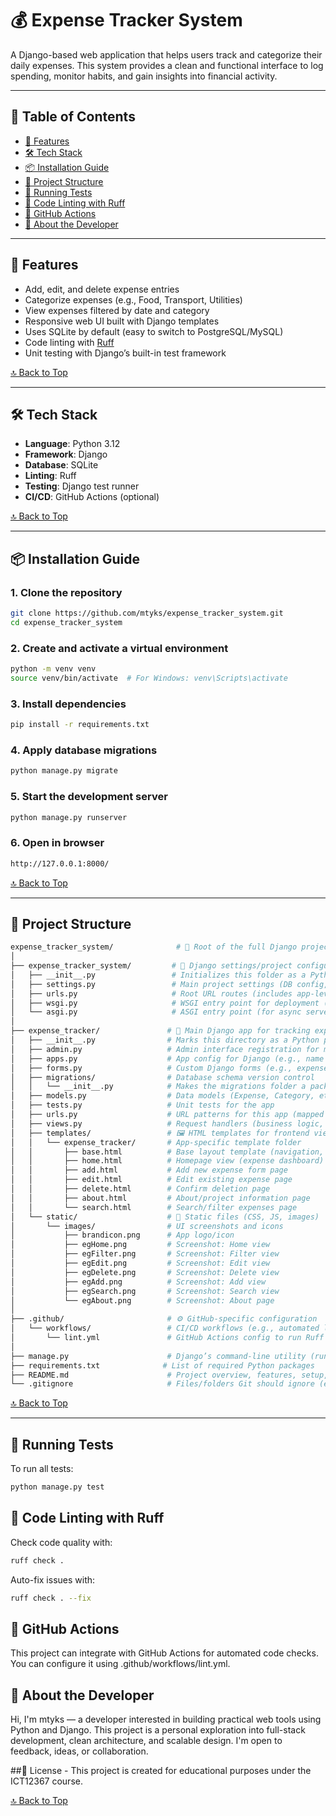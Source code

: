 # 💰 Expense Tracker System

A Django-based web application that helps users track and categorize their daily expenses. This system provides a clean and functional interface to log spending, monitor habits, and gain insights into financial activity.

---

## 📖 Table of Contents

- [🚀 Features](#-features)  
- [🛠 Tech Stack](#-tech-stack)  
- [📦 Installation Guide](#-installation-guide)
- [📁 Project Structure](#-project-structure)
- [🧪 Running Tests](#-running-tests)  
- [🧹 Code Linting with Ruff](#-code-linting-with-ruff)  
- [🤖 GitHub Actions](#-github-actions)  
- [👤 About the Developer](#-about-the-developer)

---


## 🚀 Features

- Add, edit, and delete expense entries
- Categorize expenses (e.g., Food, Transport, Utilities)
- View expenses filtered by date and category
- Responsive web UI built with Django templates
- Uses SQLite by default (easy to switch to PostgreSQL/MySQL)
- Code linting with [Ruff](https://github.com/astral-sh/ruff)
- Unit testing with Django’s built-in test framework

[🔝 Back to Top](#-table-of-contents)

---

## 🛠 Tech Stack

- **Language**: Python 3.12
- **Framework**: Django
- **Database**: SQLite
- **Linting**: Ruff
- **Testing**: Django test runner
- **CI/CD**: GitHub Actions (optional)

[🔝 Back to Top](#-table-of-contents)

---

## 📦 Installation Guide

### 1. Clone the repository
```bash
git clone https://github.com/mtyks/expense_tracker_system.git
cd expense_tracker_system
```
### 2. Create and activate a virtual environment
```bash
python -m venv venv
source venv/bin/activate  # For Windows: venv\Scripts\activate
```
### 3. Install dependencies
```bash
pip install -r requirements.txt
```
### 4. Apply database migrations
```bash
python manage.py migrate
```
### 5. Start the development server
```bash
python manage.py runserver
```
### 6. Open in browser
```bash
http://127.0.0.1:8000/
```
[🔝 Back to Top](#-table-of-contents)

---
## 📁 Project Structure

```bash
expense_tracker_system/              # 🔷 Root of the full Django project
│
├── expense_tracker_system/         # 🔧 Django settings/project configuration
│   ├── __init__.py                 # Initializes this folder as a Python package
│   ├── settings.py                 # Main project settings (DB config, installed apps, etc.)
│   ├── urls.py                     # Root URL routes (includes app-level urls)
│   ├── wsgi.py                     # WSGI entry point for deployment (e.g. Gunicorn, Apache)
│   └── asgi.py                     # ASGI entry point (for async servers like Daphne/Uvicorn)
│
├── expense_tracker/               # 💼 Main Django app for tracking expenses
│   ├── __init__.py                # Marks this directory as a Python package
│   ├── admin.py                   # Admin interface registration for models
│   ├── apps.py                    # App config for Django (e.g., name and settings)
│   ├── forms.py                   # Custom Django forms (e.g., expense input forms)
│   ├── migrations/                # Database schema version control
│   │   └── __init__.py            # Makes the migrations folder a package
│   ├── models.py                  # Data models (Expense, Category, etc.)
│   ├── tests.py                   # Unit tests for the app
│   ├── urls.py                    # URL patterns for this app (mapped from main `urls.py`)
│   ├── views.py                   # Request handlers (business logic, rendering, redirects)
│   ├── templates/                 # 🖼 HTML templates for frontend views
│   │   └── expense_tracker/       # App-specific template folder
│   │       ├── base.html          # Base layout template (navigation, head, etc.)
│   │       ├── home.html          # Homepage view (expense dashboard)
│   │       ├── add.html           # Add new expense form page
│   │       ├── edit.html          # Edit existing expense page
│   │       ├── delete.html        # Confirm deletion page
│   │       ├── about.html         # About/project information page
│   │       └── search.html        # Search/filter expenses page
│   └── static/                    # 📁 Static files (CSS, JS, images)
│       └── images/                # UI screenshots and icons
│           ├── brandicon.png      # App logo/icon
│           ├── egHome.png         # Screenshot: Home view
│           ├── egFilter.png       # Screenshot: Filter view
│           ├── egEdit.png         # Screenshot: Edit view
│           ├── egDelete.png       # Screenshot: Delete view
│           ├── egAdd.png          # Screenshot: Add view
│           ├── egSearch.png       # Screenshot: Search view
│           └── egAbout.png        # Screenshot: About page
│
├── .github/                       # ⚙ GitHub-specific configuration
│   └── workflows/                 # CI/CD workflows (e.g., automated linting)
│       └── lint.yml               # GitHub Actions config to run Ruff for lint checks
│
├── manage.py                      # Django’s command-line utility (runserver, migrate, etc.)
├── requirements.txt              # List of required Python packages
├── README.md                      # Project overview, features, setup, and screenshots
└── .gitignore                     # Files/folders Git should ignore (env, db.sqlite3, etc.)
```

[🔝 Back to Top](#-table-of-contents)

---
## 🧪 Running Tests
To run all tests:
```bash
python manage.py test
```
## 🧹 Code Linting with Ruff
Check code quality with:
```bash
ruff check .
```
Auto-fix issues with:
```bash
ruff check . --fix
```

## 🤖 GitHub Actions
This project can integrate with GitHub Actions for automated code checks. You can configure it using .github/workflows/lint.yml.

## 👤 About the Developer
Hi, I'm mtyks — a developer interested in building practical web tools using Python and Django. This project is a personal exploration into full-stack development, clean architecture, and scalable design. I'm open to feedback, ideas, or collaboration.

##📜 License - This project is created for educational purposes under the ICT12367 course.

[🔝 Back to Top](#-table-of-contents)


